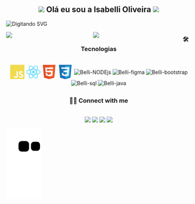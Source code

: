 <h2 align="center">
<img src="https://media.giphy.com/media/hvRJCLFzcasrR4ia7z/giphy.gif" width="28">
Olá eu sou a Isabelli Oliveira  <img src="https://media.giphy.com/media/hvRJCLFzcasrR4ia7z/giphy.gif" width="28">
</h2>

 ![ Digitando SVG ](https://readme-typing-svg.herokuapp.com?color=%FFFF85ff&size=18&duration=6000¢er=true&vCenter=true&width=600&lines=Seja+Bem-+Vindo(a)+%3C3)

<div align="center">
<img align="left"  width="47%"  src="https://github-readme-stats.vercel.app/api?username=IsabelliOliveira&show_icons=true&theme=radical" />

<img align="left" width="47%" src="https://github-readme-stats.vercel.app/api/top-langs/?username=IsabelliOliveira&layout=compact" />
</div>

<h3 align="center">🛠 Tecnologias</h3>

<div align="center" style="display: inline_block"><br>
  <img align="center" alt="Belli-js" height="40" width="40" src="https://raw.githubusercontent.com/devicons/devicon/master/icons/javascript/javascript-plain.svg">
  <img align="center" alt="Belli-react" height="40" width="40" src="https://raw.githubusercontent.com/devicons/devicon/master/icons/react/react-original.svg">
  <img align="center" alt="Belli-HTML" height="40" width="40" src="https://raw.githubusercontent.com/devicons/devicon/master/icons/html5/html5-original.svg">
  <img align="center" alt="Belli-CSS" height="40" width="40" src="https://raw.githubusercontent.com/devicons/devicon/master/icons/css3/css3-original.svg">
  <img align="center" alt="Belli-NODEjs" height="40" width="40"  src="https://cdn.iconscout.com/icon/free/png-256/node-js-1174925.png"> 
  <img align="center" alt="Belli-figma" height="40" width="40"  src="https://cdn-icons-png.flaticon.com/512/5968/5968705.png"> 
  <img align="center" alt="Belli-bootstrap" height="40" width="40"  src="https://camo.githubusercontent.com/2512b49c89512f2ff3718f7257f48ed5c46a4e331abbd890b6c5e8c0e458434f/68747470733a2f2f676574626f6f7473747261702e636f6d2f646f63732f352e322f6173736574732f6272616e642f626f6f7473747261702d6c6f676f2d736861646f772e706e67"> 
  <img align="center" alt="Belli-sql" height="40" width="40"  src="https://miro.medium.com/max/1200/0*DpQbYfdi_b4Lr45Z."> 
  <img align="center" alt="Belli-java" height="40" width="40"  src="https://cdn.icon-icons.com/icons2/2415/PNG/512/java_original_wordmark_logo_icon_146459.png"> 

</div>

##

<h3 align="center">🙋‍♂️ Connect with me </h3>

<div align="center" style="display: inline_block"><br>
 <a href="https://www.linkedin.com/in/isabelli-oliveira-/" target="_blank"><img src="https://img.shields.io/badge/-Instagram-%23E4405F?style=for-the-badge&logo=instagram&logoColor=white" target="_blank"></a>
 <a href="https:" target="_blank"><img src="https://img.shields.io/badge/Discord-7289DA?style=for-the-badge&logo=discord&logoColor=white" target="_blank"></a>
 <a href = "mailto:isabelli.camargo29@gmail.com"><img src="https://img.shields.io/badge/-Gmail-%23333?style=for-the-badge&logo=gmail&logoColor=white" target="_blank"></a>
 <a href="https://www.linkedin.com/in/isabelli-oliveira-/" target="_blank"><img src="https://img.shields.io/badge/-LinkedIn-%230077B5?style=for-the-badge&logo=linkedin&logoColor=white" target="_blank"></a> 
  </div>
  

 
![snake gif](https://github.com/IsabelliOliveira/IsabelliOliveira/blob/output/github-contribution-grid-snake.svg)



